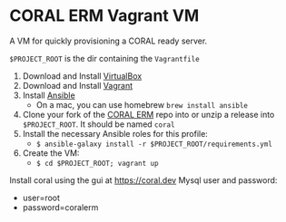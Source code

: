 # CORAL ERM Vagrant VM
A VM for quickly provisioning a CORAL ready server.

`$PROJECT_ROOT` is the dir containing the `Vagrantfile`

1. Download and Install [VirtualBox](https://www.virtualbox.org/wiki/Downloads)
2. Download and Install [Vagrant](https://www.vagrantup.com/downloads.html)
3. Install [Ansible](http://docs.ansible.com/ansible/latest/intro_installation.html)
    * On a mac, you can use homebrew `brew install ansible`
4. Clone your fork of the [CORAL ERM](https://github.com/Coral-erm) repo into or unzip a release into `$PROJECT_ROOT`. It should be named `coral`
6. Install the necessary Ansible roles for this profile: 
    * `$ ansible-galaxy install -r $PROJECT_ROOT/requirements.yml`
7. Create the VM:
    * `$ cd $PROJECT_ROOT; vagrant up`
    
Install coral using the gui at https://coral.dev
Mysql user and password:
* user=root
* password=coralerm